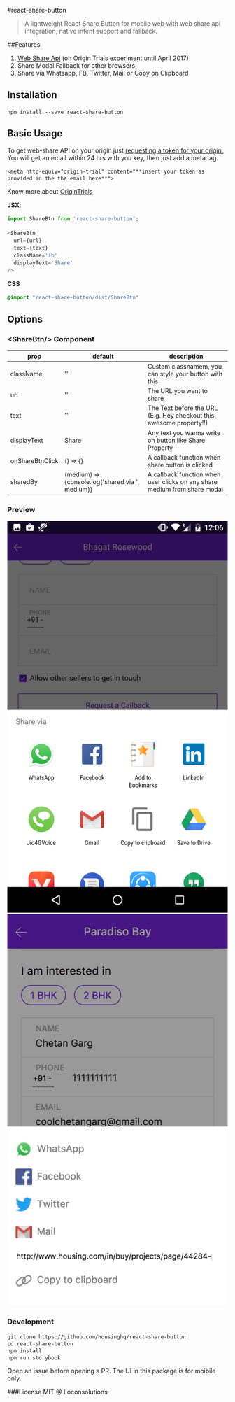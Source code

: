 #react-share-button

> A lightweight React Share Button for mobile web with web share api integration, native intent support and fallback.


##Features

1. [Web Share Api](https://developers.google.com/web/updates/2016/10/navigator-share) (on Origin Trials experiment until April 2017)
1. Share Modal Fallback for other browsers 
1. Share via Whatsapp, FB, Twitter, Mail or Copy on Clipboard

## Installation

```
npm install --save react-share-button
```

## Basic Usage

To get web-share API on your origin just [requesting a token for your origin.](https://docs.google.com/forms/d/e/1FAIpQLSfO0_ptFl8r8G0UFhT0xhV17eabG-erUWBDiKSRDTqEZ_9ULQ/viewform_)
You will get an email within 24 hrs with you key, then just add a meta tag
```
<meta http-equiv="origin-trial" content="**insert your token as provided in the the email here**">
```
Know more about [OriginTrials](https://github.com/jpchase/OriginTrials/blob/gh-pages/developer-guide.md) 

**JSX**:
```js
import ShareBtn from 'react-share-button';

<ShareBtn 
  url={url}
  text={text}
  className='ib'
  displayText='Share'
/>
```
**CSS**
```css
@import "react-share-button/dist/ShareBtn"
```

## Options

### &lt;ShareBtn/&gt; Component

prop|default|description
----|-------|-----------
className|''|Custom classnamem, you can style your button with this
url|''|The URL you want to share
text|''|The Text before the URL (E.g. Hey checkout this awesome property!!)
displayText| Share |Any text you wanna write on button like Share Property
onShareBtnClick| () => {} |A callback function when share button is clicked
sharedBy| (medium) => {console.log('shared via ', medium)}|A callback function when user clicks on any share medium from share modal

### Preview
![Alt text](/web-api.png?raw=true "Native share drawer via Web-Share Api")
![Alt text](/modal.png?raw=true "Fallback share Modal")

### Development
```
git clone https://github.com/housinghq/react-share-button
cd react-share-button
npm install
npm run storybook
```

Open an issue before opening a PR. The UI in this package is for moibile only.

###License
MIT @ Loconsolutions
